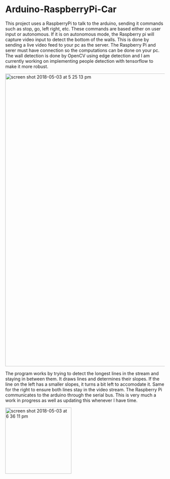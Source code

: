 # Arduino-RaspberryPi-Car
This project uses a RaspberryPi to talk to the arduino, sending it commands such as stop, go, left right, etc. These commands are based either on user input or autonomous. If it is on autonomous mode, the Raspberry pi will capture video input to detect the bottom of the walls. This is done by sending a live video feed to your pc as the server. The Raspberry Pi and serer must have connection so the computations can be done on your pc. The wall detection is done by OpenCV using edge detection and I am currently working on implementing people detection with tensorflow to make it more robust.

<img width="924" alt="screen shot 2018-05-03 at 5 25 13 pm" src="https://user-images.githubusercontent.com/3750077/39606166-84ab7014-4ef9-11e8-9d7a-b75ee1e7a4bf.png">

The program works by trying to detect the longest lines in the stream and staying in between them. It draws lines and determines their slopes. If the line on the left has a smaller slopes, it turns a bit left to accomodate it. Same for the right to ensure both lines stay in the video stream. The Raspberry Pi communicates to the arduino through the serial bus.
This is very much a work in progress as well as updating this whenever I have time.

<img width="209" alt="screen shot 2018-05-03 at 6 36 11 pm" src="https://user-images.githubusercontent.com/3750077/39607488-e7dcb4ac-4f00-11e8-8b24-477a5b4fe530.png">
